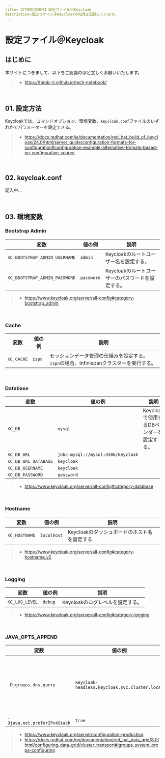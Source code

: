 ```yaml
---
title=【IT技術の知見】設定ファイル＠Keycloak
description=設定ファイル＠Keycloakの知見を記録しています。
---
```


# 設定ファイル＠Keycloak

## はじめに

本サイトにつきまして、以下をご認識のほど宜しくお願いいたします。

> - https://hiroki-it.github.io/tech-notebook/

<br>

## 01. 設定方法

Keycloakでは、コマンドオプション、環境変数、`keycloak.conf`ファイルのいずれかでパラメーターを設定できる。

> - https://docs.redhat.com/ja/documentation/red_hat_build_of_keycloak/24.0/html/server_guide/configuration-formats-for-configuration#configuration-example-alternative-formats-based-on-configuration-source

<br>

## 02. keycloak.conf

記入中...

<br>


## 03. 環境変数

### Bootstrap Admin

| 変数                          | 値の例     | 説明                                             |
| ----------------------------- | ---------- | ------------------------------------------------ |
| `KC_BOOTSTRAP_ADMIN_USERNAME` | `admin`    | Keycloakのルートユーザー名を設定する。           |
| `KC_BOOTSTRAP_ADMIN_PASSWORD` | `password` | Keycloakのルートユーザーのパスワードを設定する。 |

> - https://www.keycloak.org/server/all-config#category-bootstrap_admin

<br>

### Cache

| 変数       | 値の例 | 説明                                                                                   |
| ---------- | ------ | -------------------------------------------------------------------------------------- |
| `KC_CACHE` | `ispn` | セッションデータ管理の仕組みを設定する。`ispn`の場合、Infinispanクラスターを実行する。 |

<br>

### Database

| 変数                 | 値の例                             | 説明                                     |
| -------------------- | ---------------------------------- | ---------------------------------------- |
| `KC_DB`              | `mysql`                            | Keycloakで使用するDBベンダーを設定する。 |
| `KC_DB_URL`          | `jdbc:mysql://mysql:3306/keycloak` |                                          |
| `KC_DB_URL_DATABASE` | `keycloak`                         |                                          |
| `KC_DB_USERNAME`     | `keycloak`                         |                                          |
| `KC_DB_PASSWORD`     | `password`                         |                                          |

> - https://www.keycloak.org/server/all-config#category-database

<br>

### Hostname

| 変数          | 値の例      | 説明                                         |
| ------------- | ----------- | -------------------------------------------- |
| `KC_HOSTNAME` | `localhost` | Keycloakのダッシュボードのホスト名を設定する |

> - https://www.keycloak.org/server/all-config#category-hostname_v2

<br>

### Logging

| 変数           | 値の例  | 説明                             |
| -------------- | ------- | -------------------------------- |
| `KC_LOG_LEVEL` | `debug` | Keycloakのログレベルを設定する。 |

> - https://www.keycloak.org/server/all-config#category-logging

<br>

### JAVA_OPTS_APPEND

| 変数                         | 値の例                                         | 説明                                                      |
| ---------------------------- | ---------------------------------------------- | --------------------------------------------------------- |
| `-Djgroups.dns.query`        | `keycloak-headless.keycloak.svc.cluster.local` | Keycloakクラスターのインスタンスを返却するDNSを設定する。 |
| `-Djava.net.preferIPv4Stack` | `true`                                         |                                                           |

> - https://www.keycloak.org/server/configuration-production
> - https://docs.redhat.com/en/documentation/red_hat_data_grid/8.0/html/configuring_data_grid/cluster_transport#jgroups_system_props-configuring

<br>

